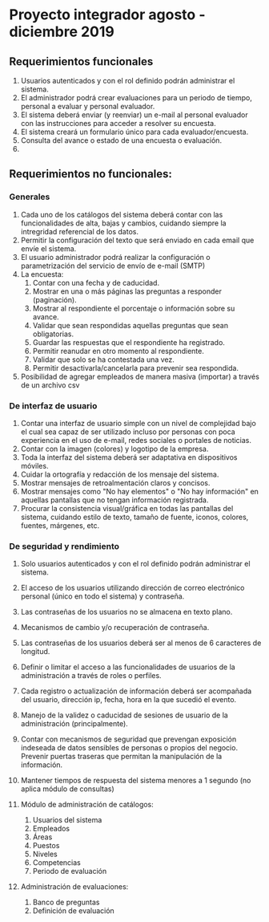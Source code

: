 # Proyecto integrador agosto - diciembre 2019

## Requerimientos funcionales

1. Usuarios autenticados y con el rol definido podrán administrar el sistema.
2. El administrador podrá crear evaluaciones para un periodo de tiempo, personal a evaluar y personal evaluador.
3. El sistema deberá enviar (y reenviar) un e-mail al personal evaluador con las instrucciones para acceder a resolver su encuesta.
4. El sistema creará un formulario único para cada evaluador/encuesta.
5. Consulta del avance o estado de una encuesta o evaluación.
6. 

## Requerimientos no funcionales:

### Generales

1. Cada uno de los catálogos del sistema deberá contar con las funcionalidades de alta, bajas y cambios, cuidando siempre la intregridad referencial de los datos.
2. Permitir la configuración del texto que será enviado en cada email que envíe el sistema.
3. El usuario administrador podrá realizar la configuración o parametrización del servicio de envío de e-mail (SMTP)
4. La encuesta: 
   1. Contar con una fecha y de caducidad.
   2. Mostrar en una o más páginas las preguntas a responder (paginación).
   3. Mostrar al respondiente el porcentaje o información sobre su avance.
   4. Validar que sean respondidas aquellas preguntas que sean obligatorias.
   5. Guardar las respuestas que el respondiente ha registrado.
   6. Permitir reanudar en otro momento al respondiente.
   7. Validar que solo se ha contestada una vez. 
   8. Permitir desactivarla/cancelarla para prevenir sea respondida.
5. Posibilidad de agregar empleados de manera masiva (importar) a través de un archivo csv

### De interfaz de usuario

1. Contar una interfaz de usuario simple con un nivel de complejidad bajo el cual sea capaz de ser utilizado incluso por personas con poca experiencia en el uso de e-mail, redes sociales o portales de noticias.
2. Contar con la imagen (colores) y logotipo de la empresa.
3. Toda la interfaz del sistema deberá ser adaptativa en dispositivos móviles.
4. Cuidar la ortografía y redacción de los mensaje del sistema.
5. Mostrar mensajes de retroalmentación claros y concisos.
6. Mostrar mensajes como "No hay elementos" o "No hay información" en aquellas pantallas que no tengan información registrada.
7. Procurar la consistencia visual/gráfica en todas las pantallas del sistema, cuidando estilo de texto, tamaño de fuente, iconos, colores, fuentes, márgenes, etc.

### De seguridad y rendimiento

1. Solo usuarios autenticados y con el rol definido podrán administrar el sistema.
2. El acceso de los usuarios utilizando dirección de correo electrónico personal (único en todo el sistema) y contraseña.
3. Las contraseñas de los usuarios no se almacena en texto plano.
4. Mecanismos de cambio y/o recuperación de contraseña.
5. Las contraseñas de los usuarios deberá ser al menos de 6 caracteres de longitud.
6. Definir o limitar el acceso a las funcionalidades de usuarios de la administración a través de roles o perfiles.
7. Cada registro o actualización de información deberá ser acompañada del usuario, dirección ip, fecha, hora en la que sucedió el evento.
8. Manejo de la validez o caducidad de sesiones de usuario de la administración (principalmente).
9. Contar con mecanismos de seguridad que prevengan exposición indeseada de datos sensibles de personas o propios del negocio. Prevenir puertas traseras que permitan la manipulación de la información.
10. Mantener tiempos de respuesta del sistema menores a 1 segundo (no aplica módulo de consultas)

1. Módulo de administración de catálogos:
   1. Usuarios del sistema   
   2. Empleados   
   3. Áreas
   4. Puestos
   5. Niveles
   6. Competencias
   7. Periodo de evaluación
2. Administración de evaluaciones:
   1. Banco de preguntas
   2. Definición de evaluación
   
